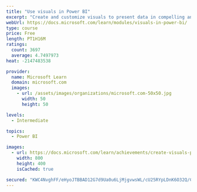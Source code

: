 ```yaml
---
title: "Use visuals in Power BI"
excerpt: "Create and customize visuals to present data in compelling and insightful ways."
webUrl: https://docs.microsoft.com/learn/modules/visuals-in-power-bi/
type: course
price: Free
length: PT1H16M
ratings:
  count: 3697
  average: 4.7497973
heat: -2147483538

provider:
  name: Microsoft Learn
  domain: microsoft.com
  images:
    - url: /assets/images/organizations/microsoft.com-50x50.jpg
      width: 50
      height: 50

levels:
  - Intermediate

topics:
  - Power BI

images:
  - url: https://docs.microsoft.com/learn/achievements/create-visuals-power-bi-desktop-social.png
    width: 800
    height: 400
    isCached: true

secured: "KWC4NvghFF/eHyoJTBBAD12G7d9Ua0u6LjMjgvwsWL/cU25RYpLDnK6O32Q/C8QIaCKvXUkuXO0qc923jyKHtlFUe3VW42qNkam9AVrAua+sn34y+R/y/QYotkeQtY9uiyNwcQxhyRYxytPK2BMqMKQrxtP4ZPmm9JA9YIlVRx/zaez/RQYOG940kCy3TA82dSkxJLDqgGO+vpBBrodog62mZBSeJN06Q9lmBt3CqWlCPoW/viBV3HjGILSJKTeXu09uZjDwB8twFjA98KRqunJdak0rd2Q1YCqQUZvhAukWhdJLe46UGRyDVe7BXiN1ZHHJTZPBTNUBF3KElb6h3HOJ3dptqMW0vfCdiFaiMCgbkHc2PGqDdYOL904MOC4UFcjcPSVyn7U6kXC2OCZ57GTFTcdvCXPyZwn03q4xAM4=;OAmhVI3kDPaRLBxtALsM2g=="
---
```


